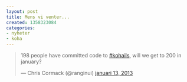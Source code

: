 ```yaml
---
layout: post
title: Mens vi venter...
created: 1358323084
categories:
- nyheter
- koha
---
```

<blockquote class="twitter-tweet" lang="no"><p>198 people have committed code to <a href="https://twitter.com/search/%23kohails">#kohails</a>, will we get to 200 in january?</p>&mdash; Chris Cormack (@ranginui) <a href="https://twitter.com/ranginui/status/290330105723641856" data-datetime="2013-01-13T05:31:05+00:00">januari 13, 2013</a></blockquote>
<script async src="//platform.twitter.com/widgets.js" charset="utf-8"></script>
